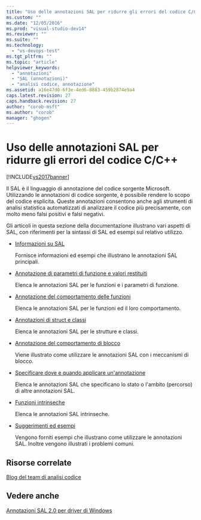 ```yaml
---
title: "Uso delle annotazioni SAL per ridurre gli errori del codice C/C++ | Microsoft Docs"
ms.custom: ""
ms.date: "12/05/2016"
ms.prod: "visual-studio-dev14"
ms.reviewer: ""
ms.suite: ""
ms.technology: 
  - "vs-devops-test"
ms.tgt_pltfrm: ""
ms.topic: "article"
helpviewer_keywords: 
  - "annotazioni"
  - "SAL (annotazioni)"
  - "analisi codice, annotazione"
ms.assetid: a16e47d0-6f3e-4ed6-8883-459b2874e9a4
caps.latest.revision: 27
caps.handback.revision: 27
author: "corob-msft"
ms.author: "corob"
manager: "ghogen"
---
```

# Uso delle annotazioni SAL per ridurre gli errori del codice C/C++
[!INCLUDE[vs2017banner](../code-quality/includes/vs2017banner.md)]

Il SAL è il linguaggio di annotazione del codice sorgente Microsoft.  Utilizzando le annotazioni di codice sorgente, è possibile rendere lo scopo del codice esplicita.  Queste annotazioni consentono anche agli strumenti di analisi statistica automatizzati di analizzare il codice più precisamente, con molto meno falsi positivi e falsi negativi.  
  
 Gli articoli in questa sezione della documentazione illustrano vari aspetti di SAL, con riferimenti per la sintassi di SAL ed esempi sul relativo utilizzo.  
  
-   [Informazioni su SAL](../code-quality/understanding-sal.md)  
  
     Fornisce informazioni ed esempi che illustrano le annotazioni SAL principali.  
  
-   [Annotazione di parametri di funzione e valori restituiti](../code-quality/annotating-function-parameters-and-return-values.md)  
  
     Elenca le annotazioni SAL per le funzioni e i parametri di funzione.  
  
-   [Annotazione del comportamento delle funzioni](../code-quality/annotating-function-behavior.md)  
  
     Elenca le annotazioni SAL per le funzioni ed il loro comportamento.  
  
-   [Annotazioni di struct e classi](../code-quality/annotating-structs-and-classes.md)  
  
     Elenca le annotazioni SAL per le strutture e classi.  
  
-   [Annotazione del comportamento di blocco](../code-quality/annotating-locking-behavior.md)  
  
     Viene illustrato come utilizzare le annotazioni SAL con i meccanismi di blocco.  
  
-   [Specificare dove e quando applicare un'annotazione](../code-quality/specifying-when-and-where-an-annotation-applies.md)  
  
     Elenca le annotazioni SAL che specificano lo stato o l'ambito \(percorso\) di altre annotazioni SAL.  
  
-   [Funzioni intrinseche](../code-quality/intrinsic-functions.md)  
  
     Elenca le annotazioni SAL intrinseche.  
  
-   [Suggerimenti ed esempi](../code-quality/best-practices-and-examples-sal.md)  
  
     Vengono forniti esempi che illustrano come utilizzare le annotazioni SAL.  Inoltre vengono illustrati i problemi comuni.  
  
## Risorse correlate  
 [Blog del team di analisi codice](http://go.microsoft.com/fwlink/?LinkId=251197)  
  
## Vedere anche  
 [Annotazioni SAL 2.0 per driver di Windows](http://go.microsoft.com/fwlink/?LinkId=250979)